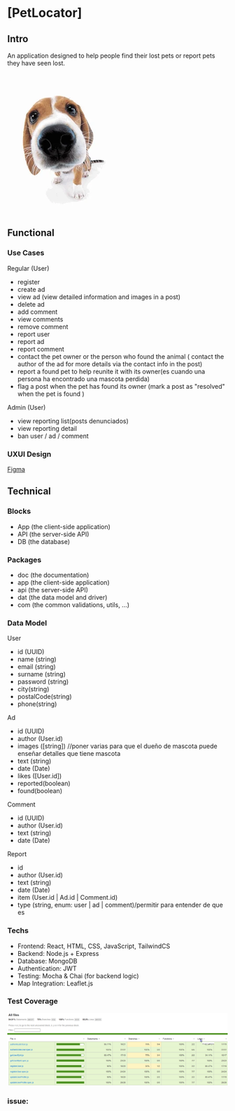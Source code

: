 # [PetLocator]

## Intro

An application designed to help people find their lost pets or report pets they have seen lost.

![alt text](image.png)


## Functional

### Use Cases

 Regular (User)
- register
- create ad
- view ad (view detailed information and images in a post)
- delete ad
- add comment
- view comments
- remove comment
- report user
- report ad
- report comment
- contact the pet owner or the person who found the animal ( contact the author of the ad for more details via the contact info in the post)
- report a found pet to help reunite it with its owner(es cuando una persona ha encontrado una mascota perdida)
- flag a post when the pet has found its owner (mark a post as "resolved" when the pet is found )

Admin (User)
- view reporting list(posts denunciados)
- view reporting detail
- ban user / ad / comment



### UXUI Design

[Figma](https://www.figma.com/proto/SdVTeLToZLgnrZbtUUohRJ/PetLocator?node-id=4-3&node-type=canvas&t=MA0wRU9n3uCKroh6-0&scaling=scale-down&content-scaling=fixed&page-id=0%3A1)

## Technical

### Blocks

- App (the client-side application)
- API (the server-side API)
- DB (the database)

### Packages

- doc (the documentation)
- app (the client-side application)
- api (the server-side API)
- dat (the data model and driver)
- com (the common validations, utils, ...)

### Data Model

User
- id (UUID)
- name (string)
- email (string)
- surname (string)
- password (string)
- city(string)
- postalCode(string)
- phone(string)

Ad
- id (UUID)
- author (User.id)
- images ([string]) //poner varias para que el dueño de mascota puede enseñar detalles que tiene mascota
- text (string)
- date (Date)
- likes ([User.id])
- reported(boolean)
- found(boolean)

Comment 
 - id (UUID)
 - author (User.id)
 - text (string)
 - date (Date) 

Report
  - id
 - author (User.id)
  - text (string)
 - date (Date) 
 - item (User.id | Ad.id | Comment.id)
 - type (string, enum: user | ad | comment)/permitir para entender de que es

### Techs

- Frontend: React, HTML, CSS, JavaScript, TailwindCS
- Backend: Node.js + Express
- Database: MongoDB
- Authentication: JWT
- Testing: Mocha & Chai (for backend logic)
- Map Integration: Leaflet.js

### Test Coverage
![alt text](image-1.png)

### issue:

